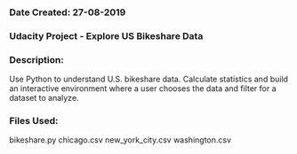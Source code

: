### Date Created: 27-08-2019

### Udacity Project - Explore US Bikeshare Data

### Description:
Use Python to understand U.S. bikeshare data. Calculate statistics and build an interactive environment where a user chooses the data and filter for a dataset to analyze.

### Files Used:

bikeshare.py
chicago.csv
new_york_city.csv
washington.csv

